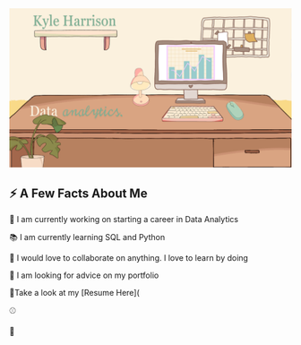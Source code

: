 <img src="images/Canva readme.png?raw=true"/>

## ⚡ A Few Facts About Me

🔭 I am currently working on starting a career in Data Analytics

📚 I am currently learning SQL and Python

👯 I would love to collaborate on anything. I love to learn by doing

🤔 I am looking for advice on my portfolio

📄Take a look at my [Resume Here](

⚾

🚚
